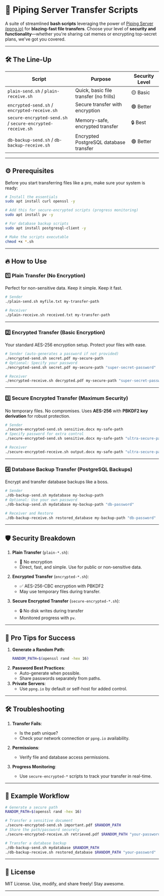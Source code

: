 # 🚀 Piping Server Transfer Scripts

A suite of streamlined **bash scripts** leveraging the power of [Piping Server (ppng.io)](https://ppng.io) for **blazing-fast file transfers**. Choose your level of **security and functionality**—whether you're sharing cat memes or encrypting top-secret plans, we've got you covered.

---

## 🛠️ The Line-Up

| **Script**                                                 | **Purpose**                            | **Security Level** |
| ---------------------------------------------------------- | -------------------------------------- | ------------------ |
| `plain-send.sh` / `plain-receive.sh`                       | Quick, basic file transfer (no frills) | 🟡 Basic           |
| `encrypted-send.sh` / `encrypted-receive.sh`               | Secure transfer with encryption        | 🟢 Better          |
| `secure-encrypted-send.sh` / `secure-encrypted-receive.sh` | Memory-safe, encrypted transfer        | 🔒 Best            |
| `db-backup-send.sh` / `db-backup-receive.sh`               | Encrypted PostgreSQL database transfer | 🟢 Better          |

---

## ⚙️ Prerequisites

Before you start transferring files like a pro, make sure your system is ready:

```bash
# Install the essentials
sudo apt install curl openssl -y

# Add this for secure-encrypted scripts (progress monitoring)
sudo apt install pv -y

# For database backup scripts
sudo apt install postgresql-client -y

# Make the scripts executable
chmod +x *.sh
```

---

## 🔥 How to Use

### **1️⃣ Plain Transfer** (No Encryption)

Perfect for non-sensitive data. Keep it simple. Keep it fast.

```bash
# Sender
./plain-send.sh myfile.txt my-transfer-path

# Receiver
./plain-receive.sh received.txt my-transfer-path
```

---

### **2️⃣ Encrypted Transfer** (Basic Encryption)

Your standard AES-256 encryption setup. Protect your files with ease.

```bash
# Sender (auto-generates a password if not provided)
./encrypted-send.sh secret.pdf my-secure-path
# Optional: Specify your password
./encrypted-send.sh secret.pdf my-secure-path "super-secret-password"

# Receiver
./encrypted-receive.sh decrypted.pdf my-secure-path "super-secret-password"
```

---

### **3️⃣ Secure Encrypted Transfer** (Maximum Security)

No temporary files. No compromises. Uses **AES-256** with **PBKDF2 key derivation** for robust protection.

```bash
# Sender
./secure-encrypted-send.sh sensitive.docx my-safe-path
# Specify password for extra control
./secure-encrypted-send.sh sensitive.docx my-safe-path "ultra-secure-password"

# Receiver
./secure-encrypted-receive.sh output.docx my-safe-path "ultra-secure-password"
```

---

### **4️⃣ Database Backup Transfer** (PostgreSQL Backups)

Encrypt and transfer database backups like a boss.

```bash
# Sender
./db-backup-send.sh mydatabase my-backup-path
# Optional: Use your own password
./db-backup-send.sh mydatabase my-backup-path "db-password"

# Receiver and Restore
./db-backup-receive.sh restored_database my-backup-path "db-password"
```

---

## 🛡️ Security Breakdown

1. **Plain Transfer** (`plain-*.sh`):

   - 🚫 No encryption
   - Direct, fast, and simple. Use for public or non-sensitive data.

2. **Encrypted Transfer** (`encrypted-*.sh`):

   - ✅ AES-256-CBC encryption with PBKDF2
   - May use temporary files during transfer.

3. **Secure Encrypted Transfer** (`secure-encrypted-*.sh`):
   - 🔒 No disk writes during transfer
   - Monitored progress with `pv`.

---

## 🌟 Pro Tips for Success

1. **Generate a Random Path**:
   ```bash
   RANDOM_PATH=$(openssl rand -hex 16)
   ```
2. **Password Best Practices**:
   - Auto-generate when possible.
   - Share passwords separately from paths.
3. **Private Servers**:
   - Use `ppng.io` by default or self-host for added control.

---

## 🛠️ Troubleshooting

1. **Transfer Fails**:

   - Is the path unique?
   - Check your network connection or `ppng.io` availability.

2. **Permissions**:

   - Verify file and database access permissions.

3. **Progress Monitoring**:
   - Use `secure-encrypted-*` scripts to track your transfer in real-time.

---

## 🏁 Example Workflow

```bash
# Generate a secure path
RANDOM_PATH=$(openssl rand -hex 16)

# Transfer a sensitive document
./secure-encrypted-send.sh important.pdf $RANDOM_PATH
# Share the path/password securely
./secure-encrypted-receive.sh retrieved.pdf $RANDOM_PATH "your-password"

# Transfer a database backup
./db-backup-send.sh mydatabase $RANDOM_PATH
./db-backup-receive.sh restored_database $RANDOM_PATH "your-password"
```

---

## 📜 License

MIT License. Use, modify, and share freely! Stay awesome.

---

